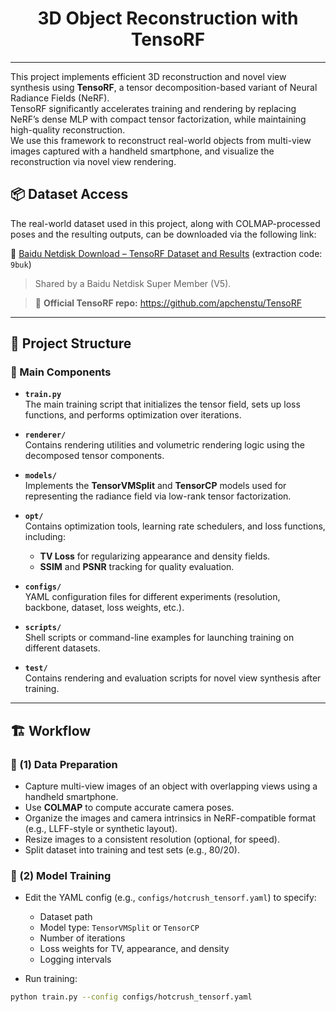<h1 align="center">3D Object Reconstruction with TensoRF</h1>

---

This project implements efficient 3D reconstruction and novel view synthesis using **TensoRF**, a tensor decomposition-based variant of Neural Radiance Fields (NeRF).  
TensoRF significantly accelerates training and rendering by replacing NeRF’s dense MLP with compact tensor factorization, while maintaining high-quality reconstruction.  
We use this framework to reconstruct real-world objects from multi-view images captured with a handheld smartphone, and visualize the reconstruction via novel view rendering.

## 📦 Dataset Access

The real-world dataset used in this project, along with COLMAP-processed poses and the resulting outputs, can be downloaded via the following link:

🔗 [Baidu Netdisk Download – TensoRF Dataset and Results](https://pan.baidu.com/s/16vd68_PegMkkKxej7uPrKg?pwd=9buk) (extraction code: `9buk`)

> Shared by a Baidu Netdisk Super Member (V5).


> 🔗 **Official TensoRF repo:** https://github.com/apchenstu/TensoRF

---

## 📁 Project Structure

### 🔧 Main Components

- **`train.py`**  
  The main training script that initializes the tensor field, sets up loss functions, and performs optimization over iterations.

- **`renderer/`**  
  Contains rendering utilities and volumetric rendering logic using the decomposed tensor components.

- **`models/`**  
  Implements the **TensorVMSplit** and **TensorCP** models used for representing the radiance field via low-rank tensor factorization.

- **`opt/`**  
  Contains optimization tools, learning rate schedulers, and loss functions, including:
  - **TV Loss** for regularizing appearance and density fields.
  - **SSIM** and **PSNR** tracking for quality evaluation.

- **`configs/`**  
  YAML configuration files for different experiments (resolution, backbone, dataset, loss weights, etc.).

- **`scripts/`**  
  Shell scripts or command-line examples for launching training on different datasets.

- **`test/`**  
  Contains rendering and evaluation scripts for novel view synthesis after training.

---

## 🏗️ Workflow

### 📸 (1) Data Preparation

- Capture multi-view images of an object with overlapping views using a handheld smartphone.
- Use **COLMAP** to compute accurate camera poses.
- Organize the images and camera intrinsics in NeRF-compatible format (e.g., LLFF-style or synthetic layout).
- Resize images to a consistent resolution (optional, for speed).
- Split dataset into training and test sets (e.g., 80/20).

### 🧠 (2) Model Training

- Edit the YAML config (e.g., `configs/hotcrush_tensorf.yaml`) to specify:
  - Dataset path
  - Model type: `TensorVMSplit` or `TensorCP`
  - Number of iterations
  - Loss weights for TV, appearance, and density
  - Logging intervals

- Run training:

```bash
python train.py --config configs/hotcrush_tensorf.yaml
